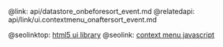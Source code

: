 @link: api/datastore_onbeforesort_event.md
@relatedapi:
	api/link/ui.contextmenu_onaftersort_event.md

@seolinktop: [html5 ui library](https://webix.com)
@seolink: [context menu javascript](https://webix.com/widget/contextmenu/)